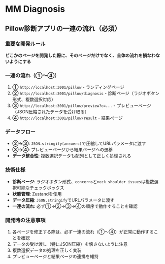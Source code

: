 # MM Diagnosis

## Pillow診断アプリの一連の流れ（必須）

### 重要な開発ルール
**どこかのページを開発した際に、そのページだけでなく、全体の流れを損なわないようにする**

### 一連の流れ（①〜④）
1. **①** `http://localhost:3001/pillow` - ランディングページ
2. **②** `http://localhost:3001/pillow/diagnosis` - 診断ページ（ラジオボタン形式、複数選択対応）
3. **③** `http://localhost:3001/pillow/preview?c=...` - プレビューページ（JSON圧縮されたデータを受け取る）
4. **④** `http://localhost:3001/pillow/result` - 結果ページ

### データフロー
- **②→③**: `JSON.stringify(answers)`で圧縮してURLパラメータに渡す
- **③→④**: プレビューページから結果ページへの遷移
- **データ整合性**: 複数選択データも配列として正しく処理される

### 技術仕様
- **診断ページ**: ラジオボタン形式、`concerns`と`neck_shoulder_issues`は複数選択可能なチェックボックス
- **状態管理**: Zustandを使用
- **データ圧縮**: `JSON.stringify`でURLパラメータに渡す
- **一連の流れ**: 必ず①→②→③→④の順序で動作することを確認

### 開発時の注意事項
1. 各ページを修正する際は、必ず一連の流れ（①〜④）が正常に動作することを確認
2. データの受け渡し（特にJSON圧縮）を壊さないように注意
3. 複数選択データの処理を正しく実装
4. プレビューページと結果ページの連携を維持 
